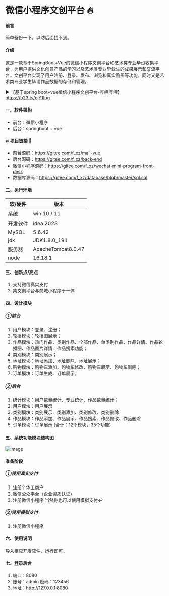# 微信小程序文创平台 :fire: 
#### 前言
简单备份一下，以防后面找不到。
#### 介绍
这是一款基于SpringBoot+Vue的微信小程序文创平台和艺术类专业毕设收集平台，为用户提供文化创意产品的学习以及艺术类专业毕业生的成果展示和交流平台。文创平台实现了用户注册、登录、发布、浏览和真实购买等功能，同时又是艺术类专业学生毕设作品数据的存储和管理。
 
:arrow_forward: 
【基于spring boot+vue微信小程序文创平台-哔哩哔哩】 https://b23.tv/cjY1Ipg

#### 一、软件架构
- 前台：微信小程序
- 后台：springboot + vue



####   :boom: 项目链接 :paperclip: 
- 前台源码：https://gitee.com/f_xz/mall-vue
- 后台源码：https://gitee.com/f_xz/back-end
- 微信小程序源码：https://gitee.com/f_xz/wechat-mini-program-front-desk
- 数据库源码：https://gitee.com/f_xz/database/blob/master/sql.sql

#### 二、运行环境
| 软/硬件  | 版本  |
|---|---|
|系统   |  win 10 / 11 |
| 开发软件  |  idea 2023 |
|  MySQL |  5.6.42 |
|  jdk |  JDK1.8.0_191 |
|  服务器 | ApacheTomcat8.0.47  |
|  node |  16.18.1 |
#### 三、创新点/亮点
1. 支持微信真实支付
2. 集文创平台与商城小程序于一体

#### 四、设计模块
##### ①前台
1. 用户模块：登录、注册；
2. 轮播模块：轮播图展示；
3. 作品模块：热门作品、类别作品、全部作品、单类别作品、作品详情、作品轮播图、作品图片详情、作品搜索功能；
4. 类别模块：类别展示；
5. 地址模块：地址添加、地址删除、地址展示；
6. 购物模块：购物车添加、购物车修改、购物车展示、购物车删除；
7. 订单模块：订单生成、订单展示。
##### ②后台
1. 统计模块：用户数量统计、专业统计、作品数量统计；
2. 用户模块：用户展示
3. 类别模块：类别展示、类别添加、类别修改、类别删除
4. 作品模块：作品添加、作品展示、作品搜索、作品修改、作品删除
5. 订单模块：订单展示
(合计：12个模块，35个功能)
#### 五、系统功能模块结构图
![image](https://github.com/mikenote/mall/assets/84774967/1e04b808-53b2-46cc-b5b9-224be8109355)

#### 准备阶段

##### ①使用真实支付
1. 注册个体工商户
2. 微信公众平台（企业资质认证）
3. 注册微信小程序
当然你也可以使用模拟支付↩️
##### ②使用模拟支付
1. 注册微信小程序
#### 六、使用说明

导入相应开发软件，运行即可。

#### 七、登录后台
1.  端口：8080
2.  账号：admin
    密码：123456
3.  地址：http://127.0.0.1:8080

